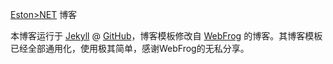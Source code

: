 [Eston>NET](http://blog.estonnet.com) 博客

本博客运行于 [Jekyll](http://jekyllrb.com) @ [GitHub](http://github.com/estonfung/estonfung.github.com)，博客模板修改自 [WebFrog](http://webfrogs.me/) 的博客。其博客模板已经全部通用化，使用极其简单，感谢WebFrog的无私分享。
